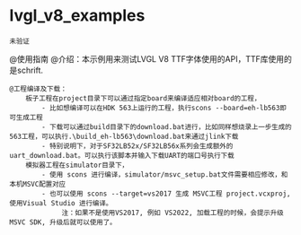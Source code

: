 # lvgl_v8_examples
```{warning}
未验证
```
@使用指南
    @介绍：本示例用来测试LVGL V8 TTF字体使用的API，TTF库使用的是schrift.

    @工程编译及下载：
        板子工程在project目录下可以通过指定board来编译适应相对board的工程，
            - 比如想编译可以在HDK 563上运行的工程，执行scons --board=eh-lb563即可生成工程
            - 下载可以通过build目录下的download.bat进行，比如同样想烧录上一步生成的563工程，可以执行.\build_eh-lb563\download.bat来通过jlink下载
            - 特别说明下，对于SF32LB52x/SF32LB56x系列会生成额外的uart_download.bat。可以执行该脚本并输入下载UART的端口号执行下载
        模拟器工程在simulator目录下，
            - 使用 scons 进行编译，simulator/msvc_setup.bat文件需要相应修改，和本机MSVC配置对应
            - 也可以使用 scons --target=vs2017 生成 MSVC工程 project.vcxproj, 使用Visual Studio 进行编译。
                 注：如果不是使用VS2017, 例如 VS2022, 加载工程的时候，会提示升级MSVC SDK, 升级后就可以使用了。
                        
      
